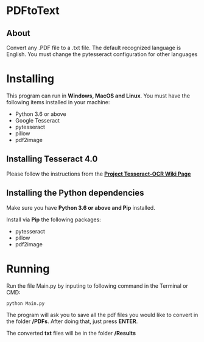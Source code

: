 # PDFtoText
## About
Convert any .PDF file to a .txt file. The default recognized language is English. You must change the pytesseract
 configuration for other languages

# Installing
This program can run in **Windows, MacOS and Linux**.
You must have the following items installed in your machine:
- Python 3.6 or above
- Google Tesseract
- pytesseract
- pillow
- pdf2image

## Installing Tesseract 4.0

Please follow the instructions from the 
**[Project Tesseract-OCR Wiki Page](https://github.com/tesseract-ocr/tesseract/wiki)**

## Installing the Python dependencies

Make sure you have **Python 3.6 or above and Pip** installed.

Install via **Pip** the following packages:

- pytesseract
- pillow
- pdf2image

# Running

Run the file Main.py by inputing to following command in the Terminal or CMD:

`python Main.py`

The program will ask you to save all the pdf files you would like to convert in the folder **/PDFs**. After doing that, 
just press **ENTER**. 

The converted **txt** files will be in the folder **/Results**
